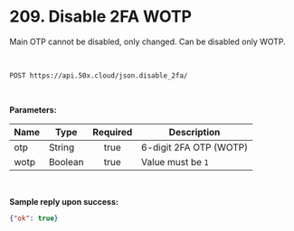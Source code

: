 # 209. Disable 2FA WOTP

Main OTP cannot be disabled, only changed. Can be disabled only WOTP.

&nbsp;

```text
POST https://api.50x.cloud/json.disable_2fa/
```

&nbsp;

**Parameters:**

|Name|Type|Required|Description|
|---|---|:----------:|--------|
|otp|String|true|6-digit 2FA OTP (WOTP)|
|wotp|Boolean|true|Value must be `1`|

&nbsp;

**Sample reply upon success:**

```json
{"ok": true}
```
